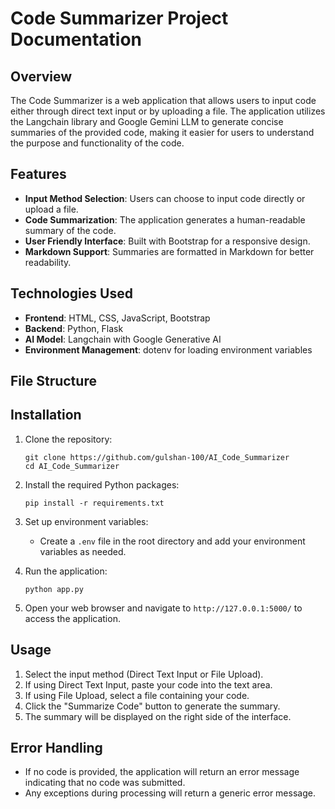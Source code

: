 # Code Summarizer Project Documentation

## Overview
The Code Summarizer is a web application that allows users to input code either through direct text input or by uploading a file. The application utilizes the Langchain library and Google Gemini LLM to generate concise summaries of the provided code, making it easier for users to understand the purpose and functionality of the code.

## Features
- **Input Method Selection**: Users can choose to input code directly or upload a file.
- **Code Summarization**: The application generates a human-readable summary of the code.
- **User Friendly Interface**: Built with Bootstrap for a responsive design.
- **Markdown Support**: Summaries are formatted in Markdown for better readability.

## Technologies Used
- **Frontend**: HTML, CSS, JavaScript, Bootstrap
- **Backend**: Python, Flask
- **AI Model**: Langchain with Google Generative AI
- **Environment Management**: dotenv for loading environment variables

## File Structure

## Installation
1. Clone the repository:
   ```
   git clone https://github.com/gulshan-100/AI_Code_Summarizer
   cd AI_Code_Summarizer
   ```

2. Install the required Python packages:
   ```
   pip install -r requirements.txt
   ```

3. Set up environment variables:
   - Create a `.env` file in the root directory and add your environment variables as needed.

4. Run the application:
   ```
   python app.py
   ```

5. Open your web browser and navigate to `http://127.0.0.1:5000/` to access the application.

## Usage
1. Select the input method (Direct Text Input or File Upload).
2. If using Direct Text Input, paste your code into the text area.
3. If using File Upload, select a file containing your code.
4. Click the "Summarize Code" button to generate the summary.
5. The summary will be displayed on the right side of the interface.

## Error Handling
- If no code is provided, the application will return an error message indicating that no code was submitted.
- Any exceptions during processing will return a generic error message.


